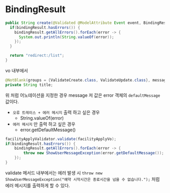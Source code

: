 # BindingResult

```java
public String create(@Validated @ModelAttribute Event event, BindingResult bindingResult) {
  if(bindingResult.hasErrors()) {
    bindingResult.getAllErrors().forEach(error -> {
      System.out.println(String.valueOf(error));
    });
  }

  return "redirect:/list";
}
```

vo 내부에서 

```java
@NotBlank(groups = {ValidateCreate.class, ValidateUpdate.class}, message = "행사명은 빈 값이 올 수 없습니다.")
private String title;
```

위 처럼 어노테이션을 지정한 경우 message 저 값은 error 객체의 `defaultMessage` 값이다.  

- `오류 트레이스 + 에러 메시지` 출력 하고 싶은 경우
  - String.valueOf(error)
- `에러 메시지` 만 출력 하고 싶은 경우
  - error.getDefaultMessage()
  
```java
facilityApplyValidator.validate(facilityApplyVo);
if(bindingResult.hasErrors()) {
    bindingResult.getAllErrors().forEach(error -> {
        throw new ShowUserMessageException(error.getDefaultMessage());
    });
}
```        

validate 메서드 내부에서는 에러 발생 시 `throw new ShowUserMessageException("예약 시작시간은 종료시간을 넘을 수 없습니다.");` 처럼 
에러 메시지를 출력하게 할 수 있다.
